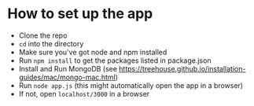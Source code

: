 # How to set up the app
* Clone the repo
* `cd` into the directory
* Make sure you've got node and npm installed
* Run `npm install` to get the packages listed in package.json
* Install and Run MongoDB (see https://treehouse.github.io/installation-guides/mac/mongo-mac.html)
* Run `node app.js` (this might automatically open the app in a browser)
* If not, open `localhost/3000` in a browser
